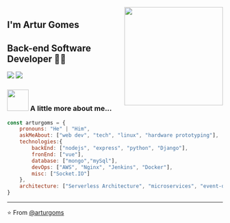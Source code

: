 <img align='right' src="https://media.giphy.com/media/M9gbBd9nbDrOTu1Mqx/giphy.gif" width="230">

## I'm Artur Gomes 
## Back-end Software Developer 👨‍💻

[![](https://img.shields.io/badge/Linkedin-arturgoms-blue)](https://dk.linkedin.com/in/artur-gomes-a3aa059b)
[![](https://img.shields.io/badge/Email-contato@arturgomes.com.br-red)](mailto:contato@arturgomes.com.br)


### <img src="https://media.giphy.com/media/VgCDAzcKvsR6OM0uWg/giphy.gif" width="50"> A little more about me...  

```javascript
const arturgoms = {
    pronouns: "He" | "Him",
    askMeAbout: ["web dev", "tech", "linux", "hardware prototyping"],
    technologies:{
        backEnd: ["nodejs", "express", "python", "Django"],
        fronEnd: ["vue"],
        database: ["mongo","mySql"],
        devOps: ["AWS", "Nginx", "Jenkins", "Docker"],
        misc: ["Socket.IO"]
    },
    architecture: ["Serverless Architecture", "microservices", "event-driven", "Single page applications"],
}
```

---
⭐️ From [@arturgoms](https://github.com/arturgoms)
